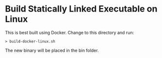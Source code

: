 # Build Statically Linked Executable on Linux

This is best built using Docker. Change to this directory and run:

```shell
> build-docker-linux.sh
```

The new binary will be placed in the bin folder.